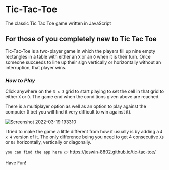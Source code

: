 # Tic-Tac-Toe
 The classic Tic Tac Toe game written in JavaScript

## For those of you completely new to Tic Tac Toe
 Tic-Tac-Toe is a two-player game in which the players fill up nine empty rectangles in a table with either an `X` or an `O` when it is their turn. Once someone succeeds to line up their sign vertically or horizontally without an interruption, that player wins.
 
### *How to Play*
 Click anywhere on the `3 x 3` grid to start playing to set the cell in that grid to either `X` or `O`. The game end when the conditions given above are reached.
 
 There is a multiplayer option as well as an option to play against the computer (I bet you will find it very difficult to win against it).
 
 ![Screenshot 2022-03-19 193310](https://user-images.githubusercontent.com/84562594/159124192-f9b23a0e-709a-4f88-a62c-d20555ebb471.png)
 
 I tried to make the game a little different from how it usually is by adding a `4 x 4` version of it. The only difference being you need to get 4 consecutive `Xs` or `Os` horizontally, vertically or diagonally.
 
 `you can find the app here 👉` https://jeswin-8802.github.io/tic-tac-toe/
 
 Have Fun!
